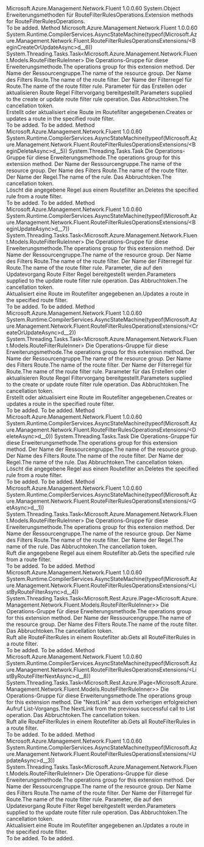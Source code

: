 <Type Name="RouteFilterRulesOperationsExtensions" FullName="Microsoft.Azure.Management.Network.Fluent.RouteFilterRulesOperationsExtensions">
  <TypeSignature Language="C#" Value="public static class RouteFilterRulesOperationsExtensions" />
  <TypeSignature Language="ILAsm" Value=".class public auto ansi abstract sealed beforefieldinit RouteFilterRulesOperationsExtensions extends System.Object" />
  <TypeSignature Language="DocId" Value="T:Microsoft.Azure.Management.Network.Fluent.RouteFilterRulesOperationsExtensions" />
  <TypeSignature Language="VB.NET" Value="Public Module RouteFilterRulesOperationsExtensions" />
  <TypeSignature Language="F#" Value="type RouteFilterRulesOperationsExtensions = class" />
  <AssemblyInfo>
    <AssemblyName>Microsoft.Azure.Management.Network.Fluent</AssemblyName>
    <AssemblyVersion>1.0.0.60</AssemblyVersion>
  </AssemblyInfo>
  <Base>
    <BaseTypeName>System.Object</BaseTypeName>
  </Base>
  <Interfaces />
  <Docs>
    <summary>
            <span data-ttu-id="2e7fe-101">Erweiterungsmethoden für RouteFilterRulesOperations.</span><span class="sxs-lookup"><span data-stu-id="2e7fe-101">Extension methods for RouteFilterRulesOperations.</span></span>
            </summary>
    <remarks>To be added.</remarks>
  </Docs>
  <Members>
    <Member MemberName="BeginCreateOrUpdateAsync">
      <MemberSignature Language="C#" Value="public static System.Threading.Tasks.Task&lt;Microsoft.Azure.Management.Network.Fluent.Models.RouteFilterRuleInner&gt; BeginCreateOrUpdateAsync (this Microsoft.Azure.Management.Network.Fluent.IRouteFilterRulesOperations operations, string resourceGroupName, string routeFilterName, string ruleName, Microsoft.Azure.Management.Network.Fluent.Models.RouteFilterRuleInner routeFilterRuleParameters, System.Threading.CancellationToken cancellationToken = null);" />
      <MemberSignature Language="ILAsm" Value=".method public static hidebysig class System.Threading.Tasks.Task`1&lt;class Microsoft.Azure.Management.Network.Fluent.Models.RouteFilterRuleInner&gt; BeginCreateOrUpdateAsync(class Microsoft.Azure.Management.Network.Fluent.IRouteFilterRulesOperations operations, string resourceGroupName, string routeFilterName, string ruleName, class Microsoft.Azure.Management.Network.Fluent.Models.RouteFilterRuleInner routeFilterRuleParameters, valuetype System.Threading.CancellationToken cancellationToken) cil managed" />
      <MemberSignature Language="DocId" Value="M:Microsoft.Azure.Management.Network.Fluent.RouteFilterRulesOperationsExtensions.BeginCreateOrUpdateAsync(Microsoft.Azure.Management.Network.Fluent.IRouteFilterRulesOperations,System.String,System.String,System.String,Microsoft.Azure.Management.Network.Fluent.Models.RouteFilterRuleInner,System.Threading.CancellationToken)" />
      <MemberSignature Language="F#" Value="static member BeginCreateOrUpdateAsync : Microsoft.Azure.Management.Network.Fluent.IRouteFilterRulesOperations * string * string * string * Microsoft.Azure.Management.Network.Fluent.Models.RouteFilterRuleInner * System.Threading.CancellationToken -&gt; System.Threading.Tasks.Task&lt;Microsoft.Azure.Management.Network.Fluent.Models.RouteFilterRuleInner&gt;" Usage="Microsoft.Azure.Management.Network.Fluent.RouteFilterRulesOperationsExtensions.BeginCreateOrUpdateAsync (operations, resourceGroupName, routeFilterName, ruleName, routeFilterRuleParameters, cancellationToken)" />
      <MemberType>Method</MemberType>
      <AssemblyInfo>
        <AssemblyName>Microsoft.Azure.Management.Network.Fluent</AssemblyName>
        <AssemblyVersion>1.0.0.60</AssemblyVersion>
      </AssemblyInfo>
      <Attributes>
        <Attribute>
          <AttributeName>System.Runtime.CompilerServices.AsyncStateMachine(typeof(Microsoft.Azure.Management.Network.Fluent.RouteFilterRulesOperationsExtensions/&lt;BeginCreateOrUpdateAsync&gt;d__6))</AttributeName>
        </Attribute>
      </Attributes>
      <ReturnValue>
        <ReturnType>System.Threading.Tasks.Task&lt;Microsoft.Azure.Management.Network.Fluent.Models.RouteFilterRuleInner&gt;</ReturnType>
      </ReturnValue>
      <Parameters>
        <Parameter Name="operations" Type="Microsoft.Azure.Management.Network.Fluent.IRouteFilterRulesOperations" RefType="this" />
        <Parameter Name="resourceGroupName" Type="System.String" />
        <Parameter Name="routeFilterName" Type="System.String" />
        <Parameter Name="ruleName" Type="System.String" />
        <Parameter Name="routeFilterRuleParameters" Type="Microsoft.Azure.Management.Network.Fluent.Models.RouteFilterRuleInner" />
        <Parameter Name="cancellationToken" Type="System.Threading.CancellationToken" />
      </Parameters>
      <Docs>
        <param name="operations">
            <span data-ttu-id="2e7fe-102">Die Operations-Gruppe für diese Erweiterungsmethode.</span><span class="sxs-lookup"><span data-stu-id="2e7fe-102">The operations group for this extension method.</span></span>
            </param>
        <param name="resourceGroupName">
            <span data-ttu-id="2e7fe-103">Der Name der Ressourcengruppe.</span><span class="sxs-lookup"><span data-stu-id="2e7fe-103">The name of the resource group.</span></span>
            </param>
        <param name="routeFilterName">
            <span data-ttu-id="2e7fe-104">Der Name des Filters Route.</span><span class="sxs-lookup"><span data-stu-id="2e7fe-104">The name of the route filter.</span></span>
            </param>
        <param name="ruleName">
            <span data-ttu-id="2e7fe-105">Der Name der Filterregel für Route.</span><span class="sxs-lookup"><span data-stu-id="2e7fe-105">The name of the route filter rule.</span></span>
            </param>
        <param name="routeFilterRuleParameters">
            <span data-ttu-id="2e7fe-106">Parameter für das Erstellen oder aktualisieren Route Regel Filtervorgang bereitgestellt.</span><span class="sxs-lookup"><span data-stu-id="2e7fe-106">Parameters supplied to the create or update route filter rule operation.</span></span>
            </param>
        <param name="cancellationToken">
            <span data-ttu-id="2e7fe-107">Das Abbruchtoken.</span><span class="sxs-lookup"><span data-stu-id="2e7fe-107">The cancellation token.</span></span>
            </param>
        <summary>
            <span data-ttu-id="2e7fe-108">Erstellt oder aktualisiert eine Route im Routefilter angegebenen.</span><span class="sxs-lookup"><span data-stu-id="2e7fe-108">Creates or updates a route in the specified route filter.</span></span>
            </summary>
        <returns>To be added.</returns>
        <remarks>To be added.</remarks>
      </Docs>
    </Member>
    <Member MemberName="BeginDeleteAsync">
      <MemberSignature Language="C#" Value="public static System.Threading.Tasks.Task BeginDeleteAsync (this Microsoft.Azure.Management.Network.Fluent.IRouteFilterRulesOperations operations, string resourceGroupName, string routeFilterName, string ruleName, System.Threading.CancellationToken cancellationToken = null);" />
      <MemberSignature Language="ILAsm" Value=".method public static hidebysig class System.Threading.Tasks.Task BeginDeleteAsync(class Microsoft.Azure.Management.Network.Fluent.IRouteFilterRulesOperations operations, string resourceGroupName, string routeFilterName, string ruleName, valuetype System.Threading.CancellationToken cancellationToken) cil managed" />
      <MemberSignature Language="DocId" Value="M:Microsoft.Azure.Management.Network.Fluent.RouteFilterRulesOperationsExtensions.BeginDeleteAsync(Microsoft.Azure.Management.Network.Fluent.IRouteFilterRulesOperations,System.String,System.String,System.String,System.Threading.CancellationToken)" />
      <MemberSignature Language="F#" Value="static member BeginDeleteAsync : Microsoft.Azure.Management.Network.Fluent.IRouteFilterRulesOperations * string * string * string * System.Threading.CancellationToken -&gt; System.Threading.Tasks.Task" Usage="Microsoft.Azure.Management.Network.Fluent.RouteFilterRulesOperationsExtensions.BeginDeleteAsync (operations, resourceGroupName, routeFilterName, ruleName, cancellationToken)" />
      <MemberType>Method</MemberType>
      <AssemblyInfo>
        <AssemblyName>Microsoft.Azure.Management.Network.Fluent</AssemblyName>
        <AssemblyVersion>1.0.0.60</AssemblyVersion>
      </AssemblyInfo>
      <Attributes>
        <Attribute>
          <AttributeName>System.Runtime.CompilerServices.AsyncStateMachine(typeof(Microsoft.Azure.Management.Network.Fluent.RouteFilterRulesOperationsExtensions/&lt;BeginDeleteAsync&gt;d__5))</AttributeName>
        </Attribute>
      </Attributes>
      <ReturnValue>
        <ReturnType>System.Threading.Tasks.Task</ReturnType>
      </ReturnValue>
      <Parameters>
        <Parameter Name="operations" Type="Microsoft.Azure.Management.Network.Fluent.IRouteFilterRulesOperations" RefType="this" />
        <Parameter Name="resourceGroupName" Type="System.String" />
        <Parameter Name="routeFilterName" Type="System.String" />
        <Parameter Name="ruleName" Type="System.String" />
        <Parameter Name="cancellationToken" Type="System.Threading.CancellationToken" />
      </Parameters>
      <Docs>
        <param name="operations">
            <span data-ttu-id="2e7fe-109">Die Operations-Gruppe für diese Erweiterungsmethode.</span><span class="sxs-lookup"><span data-stu-id="2e7fe-109">The operations group for this extension method.</span></span>
            </param>
        <param name="resourceGroupName">
            <span data-ttu-id="2e7fe-110">Der Name der Ressourcengruppe.</span><span class="sxs-lookup"><span data-stu-id="2e7fe-110">The name of the resource group.</span></span>
            </param>
        <param name="routeFilterName">
            <span data-ttu-id="2e7fe-111">Der Name des Filters Route.</span><span class="sxs-lookup"><span data-stu-id="2e7fe-111">The name of the route filter.</span></span>
            </param>
        <param name="ruleName">
            <span data-ttu-id="2e7fe-112">Der Name der Regel.</span><span class="sxs-lookup"><span data-stu-id="2e7fe-112">The name of the rule.</span></span>
            </param>
        <param name="cancellationToken">
            <span data-ttu-id="2e7fe-113">Das Abbruchtoken.</span><span class="sxs-lookup"><span data-stu-id="2e7fe-113">The cancellation token.</span></span>
            </param>
        <summary>
            <span data-ttu-id="2e7fe-114">Löscht die angegebene Regel aus einem Routefilter an.</span><span class="sxs-lookup"><span data-stu-id="2e7fe-114">Deletes the specified rule from a route filter.</span></span>
            </summary>
        <returns>To be added.</returns>
        <remarks>To be added.</remarks>
      </Docs>
    </Member>
    <Member MemberName="BeginUpdateAsync">
      <MemberSignature Language="C#" Value="public static System.Threading.Tasks.Task&lt;Microsoft.Azure.Management.Network.Fluent.Models.RouteFilterRuleInner&gt; BeginUpdateAsync (this Microsoft.Azure.Management.Network.Fluent.IRouteFilterRulesOperations operations, string resourceGroupName, string routeFilterName, string ruleName, Microsoft.Azure.Management.Network.Fluent.Models.PatchRouteFilterRuleInner routeFilterRuleParameters, System.Threading.CancellationToken cancellationToken = null);" />
      <MemberSignature Language="ILAsm" Value=".method public static hidebysig class System.Threading.Tasks.Task`1&lt;class Microsoft.Azure.Management.Network.Fluent.Models.RouteFilterRuleInner&gt; BeginUpdateAsync(class Microsoft.Azure.Management.Network.Fluent.IRouteFilterRulesOperations operations, string resourceGroupName, string routeFilterName, string ruleName, class Microsoft.Azure.Management.Network.Fluent.Models.PatchRouteFilterRuleInner routeFilterRuleParameters, valuetype System.Threading.CancellationToken cancellationToken) cil managed" />
      <MemberSignature Language="DocId" Value="M:Microsoft.Azure.Management.Network.Fluent.RouteFilterRulesOperationsExtensions.BeginUpdateAsync(Microsoft.Azure.Management.Network.Fluent.IRouteFilterRulesOperations,System.String,System.String,System.String,Microsoft.Azure.Management.Network.Fluent.Models.PatchRouteFilterRuleInner,System.Threading.CancellationToken)" />
      <MemberSignature Language="F#" Value="static member BeginUpdateAsync : Microsoft.Azure.Management.Network.Fluent.IRouteFilterRulesOperations * string * string * string * Microsoft.Azure.Management.Network.Fluent.Models.PatchRouteFilterRuleInner * System.Threading.CancellationToken -&gt; System.Threading.Tasks.Task&lt;Microsoft.Azure.Management.Network.Fluent.Models.RouteFilterRuleInner&gt;" Usage="Microsoft.Azure.Management.Network.Fluent.RouteFilterRulesOperationsExtensions.BeginUpdateAsync (operations, resourceGroupName, routeFilterName, ruleName, routeFilterRuleParameters, cancellationToken)" />
      <MemberType>Method</MemberType>
      <AssemblyInfo>
        <AssemblyName>Microsoft.Azure.Management.Network.Fluent</AssemblyName>
        <AssemblyVersion>1.0.0.60</AssemblyVersion>
      </AssemblyInfo>
      <Attributes>
        <Attribute>
          <AttributeName>System.Runtime.CompilerServices.AsyncStateMachine(typeof(Microsoft.Azure.Management.Network.Fluent.RouteFilterRulesOperationsExtensions/&lt;BeginUpdateAsync&gt;d__7))</AttributeName>
        </Attribute>
      </Attributes>
      <ReturnValue>
        <ReturnType>System.Threading.Tasks.Task&lt;Microsoft.Azure.Management.Network.Fluent.Models.RouteFilterRuleInner&gt;</ReturnType>
      </ReturnValue>
      <Parameters>
        <Parameter Name="operations" Type="Microsoft.Azure.Management.Network.Fluent.IRouteFilterRulesOperations" RefType="this" />
        <Parameter Name="resourceGroupName" Type="System.String" />
        <Parameter Name="routeFilterName" Type="System.String" />
        <Parameter Name="ruleName" Type="System.String" />
        <Parameter Name="routeFilterRuleParameters" Type="Microsoft.Azure.Management.Network.Fluent.Models.PatchRouteFilterRuleInner" />
        <Parameter Name="cancellationToken" Type="System.Threading.CancellationToken" />
      </Parameters>
      <Docs>
        <param name="operations">
            <span data-ttu-id="2e7fe-115">Die Operations-Gruppe für diese Erweiterungsmethode.</span><span class="sxs-lookup"><span data-stu-id="2e7fe-115">The operations group for this extension method.</span></span>
            </param>
        <param name="resourceGroupName">
            <span data-ttu-id="2e7fe-116">Der Name der Ressourcengruppe.</span><span class="sxs-lookup"><span data-stu-id="2e7fe-116">The name of the resource group.</span></span>
            </param>
        <param name="routeFilterName">
            <span data-ttu-id="2e7fe-117">Der Name des Filters Route.</span><span class="sxs-lookup"><span data-stu-id="2e7fe-117">The name of the route filter.</span></span>
            </param>
        <param name="ruleName">
            <span data-ttu-id="2e7fe-118">Der Name der Filterregel für Route.</span><span class="sxs-lookup"><span data-stu-id="2e7fe-118">The name of the route filter rule.</span></span>
            </param>
        <param name="routeFilterRuleParameters">
            <span data-ttu-id="2e7fe-119">Parameter, die auf den Updatevorgang Route Filter Regel bereitgestellt werden.</span><span class="sxs-lookup"><span data-stu-id="2e7fe-119">Parameters supplied to the update route filter rule operation.</span></span>
            </param>
        <param name="cancellationToken">
            <span data-ttu-id="2e7fe-120">Das Abbruchtoken.</span><span class="sxs-lookup"><span data-stu-id="2e7fe-120">The cancellation token.</span></span>
            </param>
        <summary>
            <span data-ttu-id="2e7fe-121">Aktualisiert eine Route im Routefilter angegebenen an.</span><span class="sxs-lookup"><span data-stu-id="2e7fe-121">Updates a route in the specified route filter.</span></span>
            </summary>
        <returns>To be added.</returns>
        <remarks>To be added.</remarks>
      </Docs>
    </Member>
    <Member MemberName="CreateOrUpdateAsync">
      <MemberSignature Language="C#" Value="public static System.Threading.Tasks.Task&lt;Microsoft.Azure.Management.Network.Fluent.Models.RouteFilterRuleInner&gt; CreateOrUpdateAsync (this Microsoft.Azure.Management.Network.Fluent.IRouteFilterRulesOperations operations, string resourceGroupName, string routeFilterName, string ruleName, Microsoft.Azure.Management.Network.Fluent.Models.RouteFilterRuleInner routeFilterRuleParameters, System.Threading.CancellationToken cancellationToken = null);" />
      <MemberSignature Language="ILAsm" Value=".method public static hidebysig class System.Threading.Tasks.Task`1&lt;class Microsoft.Azure.Management.Network.Fluent.Models.RouteFilterRuleInner&gt; CreateOrUpdateAsync(class Microsoft.Azure.Management.Network.Fluent.IRouteFilterRulesOperations operations, string resourceGroupName, string routeFilterName, string ruleName, class Microsoft.Azure.Management.Network.Fluent.Models.RouteFilterRuleInner routeFilterRuleParameters, valuetype System.Threading.CancellationToken cancellationToken) cil managed" />
      <MemberSignature Language="DocId" Value="M:Microsoft.Azure.Management.Network.Fluent.RouteFilterRulesOperationsExtensions.CreateOrUpdateAsync(Microsoft.Azure.Management.Network.Fluent.IRouteFilterRulesOperations,System.String,System.String,System.String,Microsoft.Azure.Management.Network.Fluent.Models.RouteFilterRuleInner,System.Threading.CancellationToken)" />
      <MemberSignature Language="F#" Value="static member CreateOrUpdateAsync : Microsoft.Azure.Management.Network.Fluent.IRouteFilterRulesOperations * string * string * string * Microsoft.Azure.Management.Network.Fluent.Models.RouteFilterRuleInner * System.Threading.CancellationToken -&gt; System.Threading.Tasks.Task&lt;Microsoft.Azure.Management.Network.Fluent.Models.RouteFilterRuleInner&gt;" Usage="Microsoft.Azure.Management.Network.Fluent.RouteFilterRulesOperationsExtensions.CreateOrUpdateAsync (operations, resourceGroupName, routeFilterName, ruleName, routeFilterRuleParameters, cancellationToken)" />
      <MemberType>Method</MemberType>
      <AssemblyInfo>
        <AssemblyName>Microsoft.Azure.Management.Network.Fluent</AssemblyName>
        <AssemblyVersion>1.0.0.60</AssemblyVersion>
      </AssemblyInfo>
      <Attributes>
        <Attribute>
          <AttributeName>System.Runtime.CompilerServices.AsyncStateMachine(typeof(Microsoft.Azure.Management.Network.Fluent.RouteFilterRulesOperationsExtensions/&lt;CreateOrUpdateAsync&gt;d__2))</AttributeName>
        </Attribute>
      </Attributes>
      <ReturnValue>
        <ReturnType>System.Threading.Tasks.Task&lt;Microsoft.Azure.Management.Network.Fluent.Models.RouteFilterRuleInner&gt;</ReturnType>
      </ReturnValue>
      <Parameters>
        <Parameter Name="operations" Type="Microsoft.Azure.Management.Network.Fluent.IRouteFilterRulesOperations" RefType="this" />
        <Parameter Name="resourceGroupName" Type="System.String" />
        <Parameter Name="routeFilterName" Type="System.String" />
        <Parameter Name="ruleName" Type="System.String" />
        <Parameter Name="routeFilterRuleParameters" Type="Microsoft.Azure.Management.Network.Fluent.Models.RouteFilterRuleInner" />
        <Parameter Name="cancellationToken" Type="System.Threading.CancellationToken" />
      </Parameters>
      <Docs>
        <param name="operations">
            <span data-ttu-id="2e7fe-122">Die Operations-Gruppe für diese Erweiterungsmethode.</span><span class="sxs-lookup"><span data-stu-id="2e7fe-122">The operations group for this extension method.</span></span>
            </param>
        <param name="resourceGroupName">
            <span data-ttu-id="2e7fe-123">Der Name der Ressourcengruppe.</span><span class="sxs-lookup"><span data-stu-id="2e7fe-123">The name of the resource group.</span></span>
            </param>
        <param name="routeFilterName">
            <span data-ttu-id="2e7fe-124">Der Name des Filters Route.</span><span class="sxs-lookup"><span data-stu-id="2e7fe-124">The name of the route filter.</span></span>
            </param>
        <param name="ruleName">
            <span data-ttu-id="2e7fe-125">Der Name der Filterregel für Route.</span><span class="sxs-lookup"><span data-stu-id="2e7fe-125">The name of the route filter rule.</span></span>
            </param>
        <param name="routeFilterRuleParameters">
            <span data-ttu-id="2e7fe-126">Parameter für das Erstellen oder aktualisieren Route Regel Filtervorgang bereitgestellt.</span><span class="sxs-lookup"><span data-stu-id="2e7fe-126">Parameters supplied to the create or update route filter rule operation.</span></span>
            </param>
        <param name="cancellationToken">
            <span data-ttu-id="2e7fe-127">Das Abbruchtoken.</span><span class="sxs-lookup"><span data-stu-id="2e7fe-127">The cancellation token.</span></span>
            </param>
        <summary>
            <span data-ttu-id="2e7fe-128">Erstellt oder aktualisiert eine Route im Routefilter angegebenen.</span><span class="sxs-lookup"><span data-stu-id="2e7fe-128">Creates or updates a route in the specified route filter.</span></span>
            </summary>
        <returns>To be added.</returns>
        <remarks>To be added.</remarks>
      </Docs>
    </Member>
    <Member MemberName="DeleteAsync">
      <MemberSignature Language="C#" Value="public static System.Threading.Tasks.Task DeleteAsync (this Microsoft.Azure.Management.Network.Fluent.IRouteFilterRulesOperations operations, string resourceGroupName, string routeFilterName, string ruleName, System.Threading.CancellationToken cancellationToken = null);" />
      <MemberSignature Language="ILAsm" Value=".method public static hidebysig class System.Threading.Tasks.Task DeleteAsync(class Microsoft.Azure.Management.Network.Fluent.IRouteFilterRulesOperations operations, string resourceGroupName, string routeFilterName, string ruleName, valuetype System.Threading.CancellationToken cancellationToken) cil managed" />
      <MemberSignature Language="DocId" Value="M:Microsoft.Azure.Management.Network.Fluent.RouteFilterRulesOperationsExtensions.DeleteAsync(Microsoft.Azure.Management.Network.Fluent.IRouteFilterRulesOperations,System.String,System.String,System.String,System.Threading.CancellationToken)" />
      <MemberSignature Language="F#" Value="static member DeleteAsync : Microsoft.Azure.Management.Network.Fluent.IRouteFilterRulesOperations * string * string * string * System.Threading.CancellationToken -&gt; System.Threading.Tasks.Task" Usage="Microsoft.Azure.Management.Network.Fluent.RouteFilterRulesOperationsExtensions.DeleteAsync (operations, resourceGroupName, routeFilterName, ruleName, cancellationToken)" />
      <MemberType>Method</MemberType>
      <AssemblyInfo>
        <AssemblyName>Microsoft.Azure.Management.Network.Fluent</AssemblyName>
        <AssemblyVersion>1.0.0.60</AssemblyVersion>
      </AssemblyInfo>
      <Attributes>
        <Attribute>
          <AttributeName>System.Runtime.CompilerServices.AsyncStateMachine(typeof(Microsoft.Azure.Management.Network.Fluent.RouteFilterRulesOperationsExtensions/&lt;DeleteAsync&gt;d__0))</AttributeName>
        </Attribute>
      </Attributes>
      <ReturnValue>
        <ReturnType>System.Threading.Tasks.Task</ReturnType>
      </ReturnValue>
      <Parameters>
        <Parameter Name="operations" Type="Microsoft.Azure.Management.Network.Fluent.IRouteFilterRulesOperations" RefType="this" />
        <Parameter Name="resourceGroupName" Type="System.String" />
        <Parameter Name="routeFilterName" Type="System.String" />
        <Parameter Name="ruleName" Type="System.String" />
        <Parameter Name="cancellationToken" Type="System.Threading.CancellationToken" />
      </Parameters>
      <Docs>
        <param name="operations">
            <span data-ttu-id="2e7fe-129">Die Operations-Gruppe für diese Erweiterungsmethode.</span><span class="sxs-lookup"><span data-stu-id="2e7fe-129">The operations group for this extension method.</span></span>
            </param>
        <param name="resourceGroupName">
            <span data-ttu-id="2e7fe-130">Der Name der Ressourcengruppe.</span><span class="sxs-lookup"><span data-stu-id="2e7fe-130">The name of the resource group.</span></span>
            </param>
        <param name="routeFilterName">
            <span data-ttu-id="2e7fe-131">Der Name des Filters Route.</span><span class="sxs-lookup"><span data-stu-id="2e7fe-131">The name of the route filter.</span></span>
            </param>
        <param name="ruleName">
            <span data-ttu-id="2e7fe-132">Der Name der Regel.</span><span class="sxs-lookup"><span data-stu-id="2e7fe-132">The name of the rule.</span></span>
            </param>
        <param name="cancellationToken">
            <span data-ttu-id="2e7fe-133">Das Abbruchtoken.</span><span class="sxs-lookup"><span data-stu-id="2e7fe-133">The cancellation token.</span></span>
            </param>
        <summary>
            <span data-ttu-id="2e7fe-134">Löscht die angegebene Regel aus einem Routefilter an.</span><span class="sxs-lookup"><span data-stu-id="2e7fe-134">Deletes the specified rule from a route filter.</span></span>
            </summary>
        <returns>To be added.</returns>
        <remarks>To be added.</remarks>
      </Docs>
    </Member>
    <Member MemberName="GetAsync">
      <MemberSignature Language="C#" Value="public static System.Threading.Tasks.Task&lt;Microsoft.Azure.Management.Network.Fluent.Models.RouteFilterRuleInner&gt; GetAsync (this Microsoft.Azure.Management.Network.Fluent.IRouteFilterRulesOperations operations, string resourceGroupName, string routeFilterName, string ruleName, System.Threading.CancellationToken cancellationToken = null);" />
      <MemberSignature Language="ILAsm" Value=".method public static hidebysig class System.Threading.Tasks.Task`1&lt;class Microsoft.Azure.Management.Network.Fluent.Models.RouteFilterRuleInner&gt; GetAsync(class Microsoft.Azure.Management.Network.Fluent.IRouteFilterRulesOperations operations, string resourceGroupName, string routeFilterName, string ruleName, valuetype System.Threading.CancellationToken cancellationToken) cil managed" />
      <MemberSignature Language="DocId" Value="M:Microsoft.Azure.Management.Network.Fluent.RouteFilterRulesOperationsExtensions.GetAsync(Microsoft.Azure.Management.Network.Fluent.IRouteFilterRulesOperations,System.String,System.String,System.String,System.Threading.CancellationToken)" />
      <MemberSignature Language="F#" Value="static member GetAsync : Microsoft.Azure.Management.Network.Fluent.IRouteFilterRulesOperations * string * string * string * System.Threading.CancellationToken -&gt; System.Threading.Tasks.Task&lt;Microsoft.Azure.Management.Network.Fluent.Models.RouteFilterRuleInner&gt;" Usage="Microsoft.Azure.Management.Network.Fluent.RouteFilterRulesOperationsExtensions.GetAsync (operations, resourceGroupName, routeFilterName, ruleName, cancellationToken)" />
      <MemberType>Method</MemberType>
      <AssemblyInfo>
        <AssemblyName>Microsoft.Azure.Management.Network.Fluent</AssemblyName>
        <AssemblyVersion>1.0.0.60</AssemblyVersion>
      </AssemblyInfo>
      <Attributes>
        <Attribute>
          <AttributeName>System.Runtime.CompilerServices.AsyncStateMachine(typeof(Microsoft.Azure.Management.Network.Fluent.RouteFilterRulesOperationsExtensions/&lt;GetAsync&gt;d__1))</AttributeName>
        </Attribute>
      </Attributes>
      <ReturnValue>
        <ReturnType>System.Threading.Tasks.Task&lt;Microsoft.Azure.Management.Network.Fluent.Models.RouteFilterRuleInner&gt;</ReturnType>
      </ReturnValue>
      <Parameters>
        <Parameter Name="operations" Type="Microsoft.Azure.Management.Network.Fluent.IRouteFilterRulesOperations" RefType="this" />
        <Parameter Name="resourceGroupName" Type="System.String" />
        <Parameter Name="routeFilterName" Type="System.String" />
        <Parameter Name="ruleName" Type="System.String" />
        <Parameter Name="cancellationToken" Type="System.Threading.CancellationToken" />
      </Parameters>
      <Docs>
        <param name="operations">
            <span data-ttu-id="2e7fe-135">Die Operations-Gruppe für diese Erweiterungsmethode.</span><span class="sxs-lookup"><span data-stu-id="2e7fe-135">The operations group for this extension method.</span></span>
            </param>
        <param name="resourceGroupName">
            <span data-ttu-id="2e7fe-136">Der Name der Ressourcengruppe.</span><span class="sxs-lookup"><span data-stu-id="2e7fe-136">The name of the resource group.</span></span>
            </param>
        <param name="routeFilterName">
            <span data-ttu-id="2e7fe-137">Der Name des Filters Route.</span><span class="sxs-lookup"><span data-stu-id="2e7fe-137">The name of the route filter.</span></span>
            </param>
        <param name="ruleName">
            <span data-ttu-id="2e7fe-138">Der Name der Regel.</span><span class="sxs-lookup"><span data-stu-id="2e7fe-138">The name of the rule.</span></span>
            </param>
        <param name="cancellationToken">
            <span data-ttu-id="2e7fe-139">Das Abbruchtoken.</span><span class="sxs-lookup"><span data-stu-id="2e7fe-139">The cancellation token.</span></span>
            </param>
        <summary>
            <span data-ttu-id="2e7fe-140">Ruft die angegebene Regel aus einem Routefilter ab.</span><span class="sxs-lookup"><span data-stu-id="2e7fe-140">Gets the specified rule from a route filter.</span></span>
            </summary>
        <returns>To be added.</returns>
        <remarks>To be added.</remarks>
      </Docs>
    </Member>
    <Member MemberName="ListByRouteFilterAsync">
      <MemberSignature Language="C#" Value="public static System.Threading.Tasks.Task&lt;Microsoft.Rest.Azure.IPage&lt;Microsoft.Azure.Management.Network.Fluent.Models.RouteFilterRuleInner&gt;&gt; ListByRouteFilterAsync (this Microsoft.Azure.Management.Network.Fluent.IRouteFilterRulesOperations operations, string resourceGroupName, string routeFilterName, System.Threading.CancellationToken cancellationToken = null);" />
      <MemberSignature Language="ILAsm" Value=".method public static hidebysig class System.Threading.Tasks.Task`1&lt;class Microsoft.Rest.Azure.IPage`1&lt;class Microsoft.Azure.Management.Network.Fluent.Models.RouteFilterRuleInner&gt;&gt; ListByRouteFilterAsync(class Microsoft.Azure.Management.Network.Fluent.IRouteFilterRulesOperations operations, string resourceGroupName, string routeFilterName, valuetype System.Threading.CancellationToken cancellationToken) cil managed" />
      <MemberSignature Language="DocId" Value="M:Microsoft.Azure.Management.Network.Fluent.RouteFilterRulesOperationsExtensions.ListByRouteFilterAsync(Microsoft.Azure.Management.Network.Fluent.IRouteFilterRulesOperations,System.String,System.String,System.Threading.CancellationToken)" />
      <MemberSignature Language="F#" Value="static member ListByRouteFilterAsync : Microsoft.Azure.Management.Network.Fluent.IRouteFilterRulesOperations * string * string * System.Threading.CancellationToken -&gt; System.Threading.Tasks.Task&lt;Microsoft.Rest.Azure.IPage&lt;Microsoft.Azure.Management.Network.Fluent.Models.RouteFilterRuleInner&gt;&gt;" Usage="Microsoft.Azure.Management.Network.Fluent.RouteFilterRulesOperationsExtensions.ListByRouteFilterAsync (operations, resourceGroupName, routeFilterName, cancellationToken)" />
      <MemberType>Method</MemberType>
      <AssemblyInfo>
        <AssemblyName>Microsoft.Azure.Management.Network.Fluent</AssemblyName>
        <AssemblyVersion>1.0.0.60</AssemblyVersion>
      </AssemblyInfo>
      <Attributes>
        <Attribute>
          <AttributeName>System.Runtime.CompilerServices.AsyncStateMachine(typeof(Microsoft.Azure.Management.Network.Fluent.RouteFilterRulesOperationsExtensions/&lt;ListByRouteFilterAsync&gt;d__4))</AttributeName>
        </Attribute>
      </Attributes>
      <ReturnValue>
        <ReturnType>System.Threading.Tasks.Task&lt;Microsoft.Rest.Azure.IPage&lt;Microsoft.Azure.Management.Network.Fluent.Models.RouteFilterRuleInner&gt;&gt;</ReturnType>
      </ReturnValue>
      <Parameters>
        <Parameter Name="operations" Type="Microsoft.Azure.Management.Network.Fluent.IRouteFilterRulesOperations" RefType="this" />
        <Parameter Name="resourceGroupName" Type="System.String" />
        <Parameter Name="routeFilterName" Type="System.String" />
        <Parameter Name="cancellationToken" Type="System.Threading.CancellationToken" />
      </Parameters>
      <Docs>
        <param name="operations">
            <span data-ttu-id="2e7fe-141">Die Operations-Gruppe für diese Erweiterungsmethode.</span><span class="sxs-lookup"><span data-stu-id="2e7fe-141">The operations group for this extension method.</span></span>
            </param>
        <param name="resourceGroupName">
            <span data-ttu-id="2e7fe-142">Der Name der Ressourcengruppe.</span><span class="sxs-lookup"><span data-stu-id="2e7fe-142">The name of the resource group.</span></span>
            </param>
        <param name="routeFilterName">
            <span data-ttu-id="2e7fe-143">Der Name des Filters Route.</span><span class="sxs-lookup"><span data-stu-id="2e7fe-143">The name of the route filter.</span></span>
            </param>
        <param name="cancellationToken">
            <span data-ttu-id="2e7fe-144">Das Abbruchtoken.</span><span class="sxs-lookup"><span data-stu-id="2e7fe-144">The cancellation token.</span></span>
            </param>
        <summary>
            <span data-ttu-id="2e7fe-145">Ruft alle RouteFilterRules in einem Routefilter ab.</span><span class="sxs-lookup"><span data-stu-id="2e7fe-145">Gets all RouteFilterRules in a route filter.</span></span>
            </summary>
        <returns>To be added.</returns>
        <remarks>To be added.</remarks>
      </Docs>
    </Member>
    <Member MemberName="ListByRouteFilterNextAsync">
      <MemberSignature Language="C#" Value="public static System.Threading.Tasks.Task&lt;Microsoft.Rest.Azure.IPage&lt;Microsoft.Azure.Management.Network.Fluent.Models.RouteFilterRuleInner&gt;&gt; ListByRouteFilterNextAsync (this Microsoft.Azure.Management.Network.Fluent.IRouteFilterRulesOperations operations, string nextPageLink, System.Threading.CancellationToken cancellationToken = null);" />
      <MemberSignature Language="ILAsm" Value=".method public static hidebysig class System.Threading.Tasks.Task`1&lt;class Microsoft.Rest.Azure.IPage`1&lt;class Microsoft.Azure.Management.Network.Fluent.Models.RouteFilterRuleInner&gt;&gt; ListByRouteFilterNextAsync(class Microsoft.Azure.Management.Network.Fluent.IRouteFilterRulesOperations operations, string nextPageLink, valuetype System.Threading.CancellationToken cancellationToken) cil managed" />
      <MemberSignature Language="DocId" Value="M:Microsoft.Azure.Management.Network.Fluent.RouteFilterRulesOperationsExtensions.ListByRouteFilterNextAsync(Microsoft.Azure.Management.Network.Fluent.IRouteFilterRulesOperations,System.String,System.Threading.CancellationToken)" />
      <MemberSignature Language="F#" Value="static member ListByRouteFilterNextAsync : Microsoft.Azure.Management.Network.Fluent.IRouteFilterRulesOperations * string * System.Threading.CancellationToken -&gt; System.Threading.Tasks.Task&lt;Microsoft.Rest.Azure.IPage&lt;Microsoft.Azure.Management.Network.Fluent.Models.RouteFilterRuleInner&gt;&gt;" Usage="Microsoft.Azure.Management.Network.Fluent.RouteFilterRulesOperationsExtensions.ListByRouteFilterNextAsync (operations, nextPageLink, cancellationToken)" />
      <MemberType>Method</MemberType>
      <AssemblyInfo>
        <AssemblyName>Microsoft.Azure.Management.Network.Fluent</AssemblyName>
        <AssemblyVersion>1.0.0.60</AssemblyVersion>
      </AssemblyInfo>
      <Attributes>
        <Attribute>
          <AttributeName>System.Runtime.CompilerServices.AsyncStateMachine(typeof(Microsoft.Azure.Management.Network.Fluent.RouteFilterRulesOperationsExtensions/&lt;ListByRouteFilterNextAsync&gt;d__8))</AttributeName>
        </Attribute>
      </Attributes>
      <ReturnValue>
        <ReturnType>System.Threading.Tasks.Task&lt;Microsoft.Rest.Azure.IPage&lt;Microsoft.Azure.Management.Network.Fluent.Models.RouteFilterRuleInner&gt;&gt;</ReturnType>
      </ReturnValue>
      <Parameters>
        <Parameter Name="operations" Type="Microsoft.Azure.Management.Network.Fluent.IRouteFilterRulesOperations" RefType="this" />
        <Parameter Name="nextPageLink" Type="System.String" />
        <Parameter Name="cancellationToken" Type="System.Threading.CancellationToken" />
      </Parameters>
      <Docs>
        <param name="operations">
            <span data-ttu-id="2e7fe-146">Die Operations-Gruppe für diese Erweiterungsmethode.</span><span class="sxs-lookup"><span data-stu-id="2e7fe-146">The operations group for this extension method.</span></span>
            </param>
        <param name="nextPageLink">
            <span data-ttu-id="2e7fe-147">Die "NextLink" aus dem vorherigen erfolgreichen Aufruf List-Vorgangs.</span><span class="sxs-lookup"><span data-stu-id="2e7fe-147">The NextLink from the previous successful call to List operation.</span></span>
            </param>
        <param name="cancellationToken">
            <span data-ttu-id="2e7fe-148">Das Abbruchtoken.</span><span class="sxs-lookup"><span data-stu-id="2e7fe-148">The cancellation token.</span></span>
            </param>
        <summary>
            <span data-ttu-id="2e7fe-149">Ruft alle RouteFilterRules in einem Routefilter ab.</span><span class="sxs-lookup"><span data-stu-id="2e7fe-149">Gets all RouteFilterRules in a route filter.</span></span>
            </summary>
        <returns>To be added.</returns>
        <remarks>To be added.</remarks>
      </Docs>
    </Member>
    <Member MemberName="UpdateAsync">
      <MemberSignature Language="C#" Value="public static System.Threading.Tasks.Task&lt;Microsoft.Azure.Management.Network.Fluent.Models.RouteFilterRuleInner&gt; UpdateAsync (this Microsoft.Azure.Management.Network.Fluent.IRouteFilterRulesOperations operations, string resourceGroupName, string routeFilterName, string ruleName, Microsoft.Azure.Management.Network.Fluent.Models.PatchRouteFilterRuleInner routeFilterRuleParameters, System.Threading.CancellationToken cancellationToken = null);" />
      <MemberSignature Language="ILAsm" Value=".method public static hidebysig class System.Threading.Tasks.Task`1&lt;class Microsoft.Azure.Management.Network.Fluent.Models.RouteFilterRuleInner&gt; UpdateAsync(class Microsoft.Azure.Management.Network.Fluent.IRouteFilterRulesOperations operations, string resourceGroupName, string routeFilterName, string ruleName, class Microsoft.Azure.Management.Network.Fluent.Models.PatchRouteFilterRuleInner routeFilterRuleParameters, valuetype System.Threading.CancellationToken cancellationToken) cil managed" />
      <MemberSignature Language="DocId" Value="M:Microsoft.Azure.Management.Network.Fluent.RouteFilterRulesOperationsExtensions.UpdateAsync(Microsoft.Azure.Management.Network.Fluent.IRouteFilterRulesOperations,System.String,System.String,System.String,Microsoft.Azure.Management.Network.Fluent.Models.PatchRouteFilterRuleInner,System.Threading.CancellationToken)" />
      <MemberSignature Language="F#" Value="static member UpdateAsync : Microsoft.Azure.Management.Network.Fluent.IRouteFilterRulesOperations * string * string * string * Microsoft.Azure.Management.Network.Fluent.Models.PatchRouteFilterRuleInner * System.Threading.CancellationToken -&gt; System.Threading.Tasks.Task&lt;Microsoft.Azure.Management.Network.Fluent.Models.RouteFilterRuleInner&gt;" Usage="Microsoft.Azure.Management.Network.Fluent.RouteFilterRulesOperationsExtensions.UpdateAsync (operations, resourceGroupName, routeFilterName, ruleName, routeFilterRuleParameters, cancellationToken)" />
      <MemberType>Method</MemberType>
      <AssemblyInfo>
        <AssemblyName>Microsoft.Azure.Management.Network.Fluent</AssemblyName>
        <AssemblyVersion>1.0.0.60</AssemblyVersion>
      </AssemblyInfo>
      <Attributes>
        <Attribute>
          <AttributeName>System.Runtime.CompilerServices.AsyncStateMachine(typeof(Microsoft.Azure.Management.Network.Fluent.RouteFilterRulesOperationsExtensions/&lt;UpdateAsync&gt;d__3))</AttributeName>
        </Attribute>
      </Attributes>
      <ReturnValue>
        <ReturnType>System.Threading.Tasks.Task&lt;Microsoft.Azure.Management.Network.Fluent.Models.RouteFilterRuleInner&gt;</ReturnType>
      </ReturnValue>
      <Parameters>
        <Parameter Name="operations" Type="Microsoft.Azure.Management.Network.Fluent.IRouteFilterRulesOperations" RefType="this" />
        <Parameter Name="resourceGroupName" Type="System.String" />
        <Parameter Name="routeFilterName" Type="System.String" />
        <Parameter Name="ruleName" Type="System.String" />
        <Parameter Name="routeFilterRuleParameters" Type="Microsoft.Azure.Management.Network.Fluent.Models.PatchRouteFilterRuleInner" />
        <Parameter Name="cancellationToken" Type="System.Threading.CancellationToken" />
      </Parameters>
      <Docs>
        <param name="operations">
            <span data-ttu-id="2e7fe-150">Die Operations-Gruppe für diese Erweiterungsmethode.</span><span class="sxs-lookup"><span data-stu-id="2e7fe-150">The operations group for this extension method.</span></span>
            </param>
        <param name="resourceGroupName">
            <span data-ttu-id="2e7fe-151">Der Name der Ressourcengruppe.</span><span class="sxs-lookup"><span data-stu-id="2e7fe-151">The name of the resource group.</span></span>
            </param>
        <param name="routeFilterName">
            <span data-ttu-id="2e7fe-152">Der Name des Filters Route.</span><span class="sxs-lookup"><span data-stu-id="2e7fe-152">The name of the route filter.</span></span>
            </param>
        <param name="ruleName">
            <span data-ttu-id="2e7fe-153">Der Name der Filterregel für Route.</span><span class="sxs-lookup"><span data-stu-id="2e7fe-153">The name of the route filter rule.</span></span>
            </param>
        <param name="routeFilterRuleParameters">
            <span data-ttu-id="2e7fe-154">Parameter, die auf den Updatevorgang Route Filter Regel bereitgestellt werden.</span><span class="sxs-lookup"><span data-stu-id="2e7fe-154">Parameters supplied to the update route filter rule operation.</span></span>
            </param>
        <param name="cancellationToken">
            <span data-ttu-id="2e7fe-155">Das Abbruchtoken.</span><span class="sxs-lookup"><span data-stu-id="2e7fe-155">The cancellation token.</span></span>
            </param>
        <summary>
            <span data-ttu-id="2e7fe-156">Aktualisiert eine Route im Routefilter angegebenen an.</span><span class="sxs-lookup"><span data-stu-id="2e7fe-156">Updates a route in the specified route filter.</span></span>
            </summary>
        <returns>To be added.</returns>
        <remarks>To be added.</remarks>
      </Docs>
    </Member>
  </Members>
</Type>